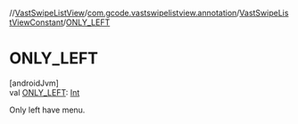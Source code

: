 //[VastSwipeListView](../../../index.md)/[com.gcode.vastswipelistview.annotation](../index.md)/[VastSwipeListViewConstant](index.md)/[ONLY_LEFT](-o-n-l-y_-l-e-f-t.md)

# ONLY_LEFT

[androidJvm]\
val [ONLY_LEFT](-o-n-l-y_-l-e-f-t.md): [Int](https://kotlinlang.org/api/latest/jvm/stdlib/kotlin/-int/index.html)

Only left have menu.
